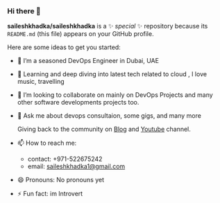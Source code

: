 ### Hi there 👋


**saileshkhadka/saileshkhadka** is a ✨ _special_ ✨ repository because its `README.md` (this file) appears on your GitHub profile.

Here are some ideas to get you started:

- 🔭 I’m a seasoned DevOps Engineer in Dubai, UAE
- 🌱 Learning and deep diving into latest tech related to cloud , I love music, travelling 
- 👯 I’m looking to collaborate on mainly on DevOps Projects and many other software developments projects too.
- 💬 Ask me about devops consultaion, some gigs, and many more

  Giving back to the community on [Blog](https://medium.com/@saileshkhadka1) and [Youtube](https://www.youtube.com/@saileshkhadka08) channel.

- 📫 How to reach me: 
  - contact: +971-522675242
  - email: saileshkhadka1@gmail.com
  
- 😄 Pronouns: No pronouns yet
- ⚡ Fun fact: im Introvert 

